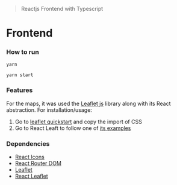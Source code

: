 > Reactjs Frontend with Typescript

# Frontend




### How to run

```
yarn 

yarn start

```



### Features

For the maps, it was used the [Leaflet js](https://leafletjs.com/) library along with its React abstraction. For installation/usage:

1. Go to [leaflet quickstart](https://leafletjs.com/examples/quick-start/) and copy the import of CSS
2. Go to React Leaft to follow one of [its examples](https://react-leaflet.js.org/docs/en/examples)


### Dependencies

- [React Icons]()
- [React Router DOM]()
- [Leaflet](https://leafletjs.com/)
- [React Leaflet](https://react-leaflet.js.org/)